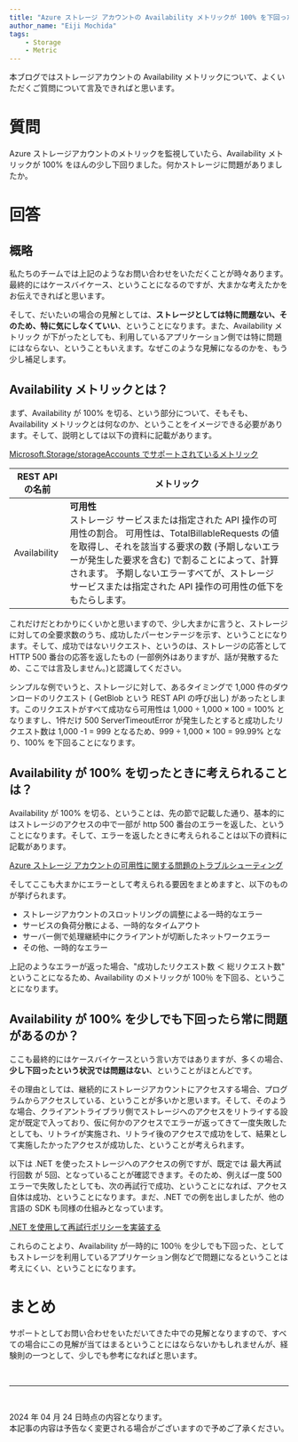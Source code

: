 ```yaml
---
title: "Azure ストレージ アカウントの Availability メトリックが 100% を下回ったときの考え方について"
author_name: "Eiji Mochida"
tags:
    - Storage
    - Metric
---
```


本ブログではストレージアカウントの Availability メトリックについて、よくいただくご質問について言及できればと思います。

# 質問
Azure ストレージアカウントのメトリックを監視していたら、Availability メトリックが 100% をほんの少し下回りました。何かストレージに問題がありましたか。

# 回答

## 概略
私たちのチームでは上記のようなお問い合わせをいただくことが時々あります。最終的にはケースバイケース、ということになるのですが、大まかな考えたかをお伝えできればと思います。

そして、だいたいの場合の見解としては、**ストレージとしては特に問題ない、そのため、特に気にしなくていい**、ということになります。また、Availability メトリック が下がったとしても、利用しているアプリケーション側では特に問題にはならない、ということもいえます。なぜこのような見解になるのかを、もう少し補足します。


## Availability メトリックとは？
まず、Availability が 100% を切る、という部分について、そもそも、Availability メトリックとは何なのか、ということをイメージできる必要があります。そして、説明としては以下の資料に記載があります。

[Microsoft.Storage/storageAccounts でサポートされているメトリック](https://learn.microsoft.com/ja-jp/azure/azure-monitor/reference/supported-metrics/microsoft-storage-storageaccounts-metrics)

|REST API の名前|メトリック|
|---|---|
| Availability | **可用性**<br/>ストレージ サービスまたは指定された API 操作の可用性の割合。 可用性は、TotalBillableRequests の値を取得し、それを該当する要求の数 (予期しないエラーが発生した要求を含む) で割ることによって、計算されます。 予期しないエラーすべてが、ストレージ サービスまたは指定された API 操作の可用性の低下をもたらします。 |

これだけだとわかりにくいかと思いますので、少し大まかに言うと、ストレージに対しての全要求数のうち、成功したパーセンテージを示す、ということになります。そして、成功ではないリクエスト、というのは、ストレージの応答として HTTP 500 番台の応答を返したもの (一部例外はありますが、話が発散するため、ここでは言及しません。)と認識してください。

シンプルな例でいうと、ストレージに対して、あるタイミングで 1,000 件のダウンロードのリクエスト ( GetBlob という REST API の呼び出し) があったとします。このリクエストがすべて成功なら可用性は 1,000 ÷ 1,000 × 100 = 100% となりますし、1件だけ 500 ServerTimeoutError が発生したとすると成功したリクエスト数は 1,000 -1 = 999 となるため、999 ÷ 1,000 × 100 = 99.99% となり、100% を下回ることになります。

## Availability が 100% を切ったときに考えられることは？
Availability が 100% を切る、ということは、先の節で記載した通り、基本的にはストレージのアクセスの中で一部が http 500 番台のエラーを返した、ということになります。そして、エラーを返したときに考えられることは以下の資料に記載があります。

[Azure ストレージ アカウントの可用性に関する問題のトラブルシューティング](https://learn.microsoft.com/ja-jp/troubleshoot/azure/azure-storage/blobs/alerts/troubleshoot-storage-availability?toc=%2Fazure%2Fstorage%2Fblobs%2Ftoc.json)

そしてここも大まかにエラーとして考えられる要因をまとめますと、以下のものが挙げられます。

- ストレージアカウントのスロットリングの調整による一時的なエラー
- サービスの負荷分散による、一時的なタイムアウト
- サーバー側で処理継続中にクライアントが切断したネットワークエラー
- その他、一時的なエラー

上記のようなエラーが返った場合、"成功したリクエスト数 ＜ 総リクエスト数" ということになるため、Availability のメトリックが 100％ を下回る、ということになります。

## Availability が 100% を少しでも下回ったら常に問題があるのか？
ここも最終的にはケースバイケースという言い方ではありますが、多くの場合、**少し下回ったという状況では問題はない**、ということがほとんどです。

その理由としては、継続的にストレージアカウントにアクセスする場合、プログラムからアクセスしている、ということが多いかと思います。そして、そのような場合、クライアントライブラリ側でストレージへのアクセスをリトライする設定が既定で入っており、仮に何かのアクセスでエラーが返ってきて一度失敗したとしても、リトライが実施され、リトライ後のアクセスで成功をして、結果として実施したかったアクセスが成功した、ということが考えられます。

以下は .NET を使ったストレージへのアクセスの例ですが、既定では 最大再試行回数 が 5回、となっていることが確認できます。そのため、例えば一度 500 エラーで失敗したとしても、次の再試行で成功、ということになれば、アクセス自体は成功、ということになります。まだ、.NET での例を出しましたが、他の言語の SDK も同様の仕組みとなっています。

[.NET を使用して再試行ポリシーを実装する](https://learn.microsoft.com/ja-jp/azure/storage/blobs/storage-retry-policy)

これらのことより、Availability が一時的に 100％ を少しでも下回った、としてもストレージを利用しているアプリケーション側などで問題になるということは考えにくい、ということになります。


# まとめ
サポートとしてお問い合わせをいただいてきた中での見解となりますので、すべての場合にこの見解が当てはまるということにはならないかもしれませんが、経験則の一つとして、少しでも参考になればと思います。


<br>

---

<br>

2024 年 04 月 24 日時点の内容となります。<br>
本記事の内容は予告なく変更される場合がございますので予めご了承ください。

<br>